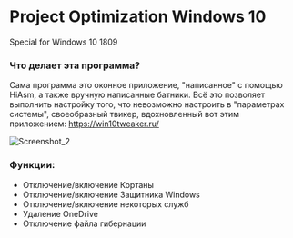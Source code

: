 # Project Optimization Windows 10
Special for Windows 10 1809

### Что делает эта программа?
Сама программа это оконное приложение, "написанное" с помощью HiAsm, а также вручную написанные батники. Всё это позволяет выполнить настройку того, что невозможно настроить в "параметрах системы", своеобразный твикер, вдохновленный вот этим приложением: https://win10tweaker.ru/

![Screenshot_2](https://user-images.githubusercontent.com/38760591/121739808-d04dcf00-cb04-11eb-8051-1325d924187a.png)

### Функции:
- Отключение/включение Кортаны
- Отключение/включение Защитника Windows
- Отключение/включение некоторых служб
- Удаление OneDrive
- Отключение файла гибернации
